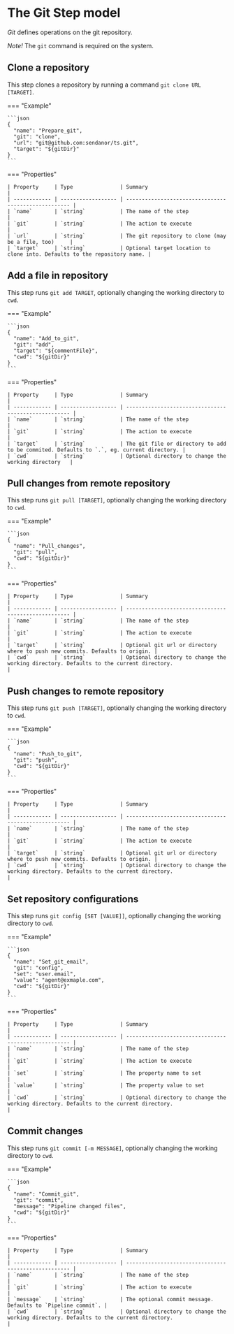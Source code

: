# The Git Step model

*Git* defines operations on the git repository.

*Note!* The `git` command is required on the system.

## Clone a repository

This step clones a repository by running a command `git clone URL [TARGET]`.

=== "Example"

    ```json
    {
      "name": "Prepare_git",
      "git": "clone",
      "url": "git@github.com:sendanor/ts.git",
      "target": "${gitDir}"
    }
    ```

=== "Properties"

    | Property     | Type               | Summary                                              |
    | ------------ | ------------------ | ---------------------------------------------------- |
    | `name`       | `string`           | The name of the step                                 |
    | `git`        | `string`           | The action to execute                                |
    | `url`        | `string`           | The git repository to clone (may be a file, too)     |
    | `target`     | `string`           | Optional target location to clone into. Defaults to the repository name. |

## Add a file in repository

This step runs `git add TARGET`, optionally changing the working directory to `cwd`.

=== "Example"

    ```json
    {
      "name": "Add_to_git",
      "git": "add",
      "target": "${commentFile}",
      "cwd": "${gitDir}"
    }
    ```

=== "Properties"

    | Property     | Type               | Summary                                              |
    | ------------ | ------------------ | ---------------------------------------------------- |
    | `name`       | `string`           | The name of the step                                 |
    | `git`        | `string`           | The action to execute                                |
    | `target`     | `string`           | The git file or directory to add to be commited. Defaults to `.`, eg. current directory. |
    | `cwd`        | `string`           | Optional directory to change the working directory   |

## Pull changes from remote repository

This step runs `git pull [TARGET]`, optionally changing the working directory to `cwd`.

=== "Example"

    ```json
    {
      "name": "Pull_changes",
      "git": "pull",
      "cwd": "${gitDir}"
    }
    ```

=== "Properties"

    | Property     | Type               | Summary                                              |
    | ------------ | ------------------ | ---------------------------------------------------- |
    | `name`       | `string`           | The name of the step                                 |
    | `git`        | `string`           | The action to execute                                |
    | `target`     | `string`           | Optional git url or directory where to push new commits. Defaults to origin. |
    | `cwd`        | `string`           | Optional directory to change the working directory. Defaults to the current directory.                           |

## Push changes to remote repository

This step runs `git push [TARGET]`, optionally changing the working directory to `cwd`.

=== "Example"

    ```json
    {
      "name": "Push_to_git",
      "git": "push",
      "cwd": "${gitDir}"
    }
    ```

=== "Properties"

    | Property     | Type               | Summary                                              |
    | ------------ | ------------------ | ---------------------------------------------------- |
    | `name`       | `string`           | The name of the step                                 |
    | `git`        | `string`           | The action to execute                                |
    | `target`     | `string`           | Optional git url or directory where to push new commits. Defaults to origin. |
    | `cwd`        | `string`           | Optional directory to change the working directory. Defaults to the current directory.                           |

## Set repository configurations

This step runs `git config [SET [VALUE]]`, optionally changing the working directory to `cwd`.

=== "Example"

    ```json
    {
      "name": "Set_git_email",
      "git": "config",
      "set": "user.email",
      "value": "agent@exmaple.com",
      "cwd": "${gitDir}"
    }
    ```

=== "Properties"

    | Property     | Type               | Summary                                              |
    | ------------ | ------------------ | ---------------------------------------------------- |
    | `name`       | `string`           | The name of the step                                 |
    | `git`        | `string`           | The action to execute                                |
    | `set`        | `string`           | The property name to set                             |
    | `value`      | `string`           | The property value to set                            |
    | `cwd`        | `string`           | Optional directory to change the working directory. Defaults to the current directory.                           |

## Commit changes

This step runs `git commit [-m MESSAGE]`, optionally changing the working directory to `cwd`.

=== "Example"

    ```json
    {
      "name": "Commit_git",
      "git": "commit",
      "message": "Pipeline changed files",
      "cwd": "${gitDir}"
    }
    ```

=== "Properties"

    | Property     | Type               | Summary                                              |
    | ------------ | ------------------ | ---------------------------------------------------- |
    | `name`       | `string`           | The name of the step                                 |
    | `git`        | `string`           | The action to execute                                |
    | `message`    | `string`           | The optional commit message. Defaults to `Pipeline commit`. |
    | `cwd`        | `string`           | Optional directory to change the working directory. Defaults to the current directory.                           |

